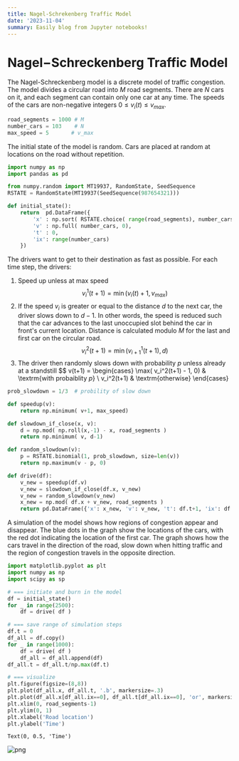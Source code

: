```yaml
---
title: Nagel-Schrekenberg Traffic Model
date: '2023-11-04'
summary: Easily blog from Jupyter notebooks!
---
```


# Nagel−Schreckenberg Traffic Model

The Nagel-Schreckenberg model is a discrete model of traffic congestion. 
The model divides a circular road into $M$ road segments. There are $N$ cars on it, and each segment can contain only one car at any time. The speeds of the cars are non-negative integers $0 \leq v_i(t) \leq v_{max}$.


```python
road_segments = 1000 # M
number_cars = 103    # N
max_speed = 5       # v_max
```

The initial state of the model is random. Cars are placed at random at locations on the road without repetition.


```python
import numpy as np
import pandas as pd

from numpy.random import MT19937, RandomState, SeedSequence
RSTATE = RandomState(MT19937(SeedSequence(987654321)))

def initial_state():
    return  pd.DataFrame({
        'x' : np.sort( RSTATE.choice( range(road_segments), number_cars, replace=False) ),
        'v' : np.full( number_cars, 0),
        't' : 0,
        'ix': range(number_cars)
    })
```

The drivers want to get to their destination as fast as possible. For each time step, the drivers:

1. Speed up unless at max speed
   $$
     v_i^1(t+1) = \min( v_i(t)+1, v_{max})
   $$
2. If the speed $v_i$ is greater or equal to the distance $d$ to the next car, the driver
   slows down to $d-1$. In other words, the speed is reduced such that the car advances to
   the last unoccupied slot behind the car in front's current location. Distance is calculated
   modulo $M$ for the last and first car on the circular road.
   $$
     v_i^2(t+1) = \min( v_{i+1}^1(t+1), d)
   $$
3. The driver then randomly slows down with probability $p$ unless already at a standstill
   $$
     v(t+1) = \begin{cases}
       \max( v_i^2(t+1) - 1, 0) & \textrm{with probaiblity $p$} \\
       v_i^2(t+1) & \textrm{otherwise}
     \end{cases}



```python
prob_slowdown = 1/3  # probility of slow down

def speedup(v):
    return np.minimum( v+1, max_speed)

def slowdown_if_close(x, v):
    d = np.mod( np.roll(x,-1) - x, road_segments )
    return np.minimum( v, d-1)

def random_slowdown(v):
    p = RSTATE.binomial(1, prob_slowdown, size=len(v))
    return np.maximum(v - p, 0)

def drive(df):
    v_new = speedup(df.v)
    v_new = slowdown_if_close(df.x, v_new)
    v_new = random_slowdown(v_new)
    x_new = np.mod( df.x + v_new, road_segments )
    return pd.DataFrame({'x': x_new, 'v': v_new, 't': df.t+1, 'ix': df.ix})
```

A simulation of the model shows how regions of congestion appear and disappear. The blue dots in the graph show the locations of the cars, with the red
dot indicating the location of the first car. The graph shows how the cars travel in the direction of the road, slow down when hitting traffic and the
region of congestion travels in the opposite direction.


```python
import matplotlib.pyplot as plt
import numpy as np
import scipy as sp

# === initiate and burn in the model
df = initial_state()
for _ in range(2500):
    df = drive( df )

# === save range of simulation steps
df.t = 0
df_all = df.copy()
for _ in range(1000):
    df = drive( df )
    df_all = df_all.append(df)
df_all.t = df_all.t/np.max(df.t)

# === visualize
plt.figure(figsize=(8,8))
plt.plot(df_all.x, df_all.t, '.b', markersize=.3)
plt.plot(df_all.x[df_all.ix==0], df_all.t[df_all.ix==0], 'or', markersize=.5)
plt.xlim(0, road_segments-1)
plt.ylim(0, 1)
plt.xlabel('Road location')
plt.ylabel('Time')
```




    Text(0, 0.5, 'Time')




    
![png](%20NagelSchreckenberg_files/%20NagelSchreckenberg_7_1.png)
    

